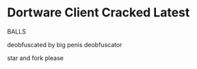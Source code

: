# Dortware Client Cracked Latest
BALLS

deobfuscated by big penis deobfuscator

star and fork please
